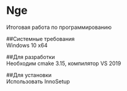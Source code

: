 # Nge  
Итоговая работа по программированию  

##Системные требования  
Windows 10 x64

##Для разработки  
Необходим cmake 3.15, компилятор VS 2019

##Для установки  
Использовать InnoSetup

